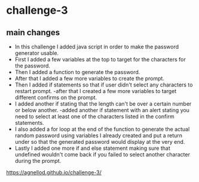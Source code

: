 # challenge-3
## main changes
- In this challenge I added java script in order to make the password generator usable.
- First I added a few variables at the top to target for the characters for the password.
- Then I added a function to generate the password.
- After that I added a few more variables to create the prompt.
- Then I added if statements so that if user didn't select any characters to restart prompt.
-after that I created a few more variables to target different confirms on the prompt.
- I added another if stating that the length can't be over a certain number or below another.
-added another if statement with an alert stating you need to select at least one of the characters listed in the confirm statements.
- I also added a for loop at the end of the function to generate the actual random password using variables I already created and put a return under so that the generated password would display at the very end.
- Lastly I added one more if and else statement making sure that undefined wouldn't come back if you failed to select another character during the prompt.

https://agnellod.github.io/challenge-3/

